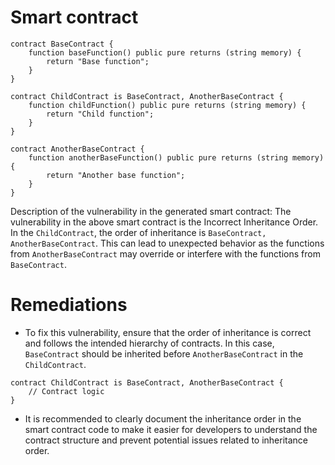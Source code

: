 # Smart contract

```solidity
contract BaseContract {
    function baseFunction() public pure returns (string memory) {
        return "Base function";
    }
}

contract ChildContract is BaseContract, AnotherBaseContract {
    function childFunction() public pure returns (string memory) {
        return "Child function";
    }
}

contract AnotherBaseContract {
    function anotherBaseFunction() public pure returns (string memory) {
        return "Another base function";
    }
}
```

Description of the vulnerability in the generated smart contract:
The vulnerability in the above smart contract is the Incorrect Inheritance Order. In the `ChildContract`, the order of inheritance is `BaseContract, AnotherBaseContract`. This can lead to unexpected behavior as the functions from `AnotherBaseContract` may override or interfere with the functions from `BaseContract`.

# Remediations

- To fix this vulnerability, ensure that the order of inheritance is correct and follows the intended hierarchy of contracts. In this case, `BaseContract` should be inherited before `AnotherBaseContract` in the `ChildContract`.
  
```solidity
contract ChildContract is BaseContract, AnotherBaseContract {
    // Contract logic
}
```

- It is recommended to clearly document the inheritance order in the smart contract code to make it easier for developers to understand the contract structure and prevent potential issues related to inheritance order.